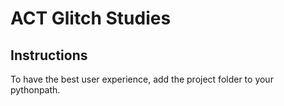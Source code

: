 # ACT Glitch Studies

## Instructions
To have the best user experience, add the project folder to your pythonpath.
